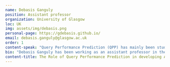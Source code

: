 ```yaml
---
name: Debasis Ganguly
position: Assistant professor
organization: University of Glasgow
loc: UK
img: assets/img/debasis.png
personal-page: https://gdebasis.github.io/ 
email: debasis.ganguly@glasgow.ac.uk
order: 1
content-speak: "Query Performance Prediction (QPP) has mainly been studied for more than two decades as a focused sun-topic in Information Retrieval. The community has worked towards developing more effective models for predicting the performance of a diverse range of ranking models, and in this talk I’m going to provide a very brief review of the existing classes of QPP models from unsupervised to supervised to query-variant based approaches. However, a more important problem to which I want to draw the attention of the research community is that of a downstream application of QPP in developing adaptive systems. I’m going to talk about two distinct use-cases: the first, a more direct application of QPP for improving the workflow of IR systems by incorporating a dynamic query-specific pipeline. And the second, a more subtle connection between QPP and RAG, where I will be first talking about how  QPP techniques might be used to estimate the usefulness of a RAG context eventually providing some high-level pointers on how this might actually be applied to develop input-specific adaptive RAG pipelines."
bio: "Debasis Ganguly has been working as an assistant professor in the University of Glasgow, UK. He was a former research scientist in IBM Research, Ireland, where he worked on information extraction and verification of scientific claims. His general research goals are directed towards predicting performance of AI models, fair, interpretable and trustworthy AI models, and privacy-preserving AI models. Over the years he has published over a hundred research papers in top tier conferences and journals, namely SIGIR, CIKM, ECIR, TOIS, IPM etc."
content-title: The Role of Query Performance Prediction in developing Adaptive Search and RAG Systems
---
```

